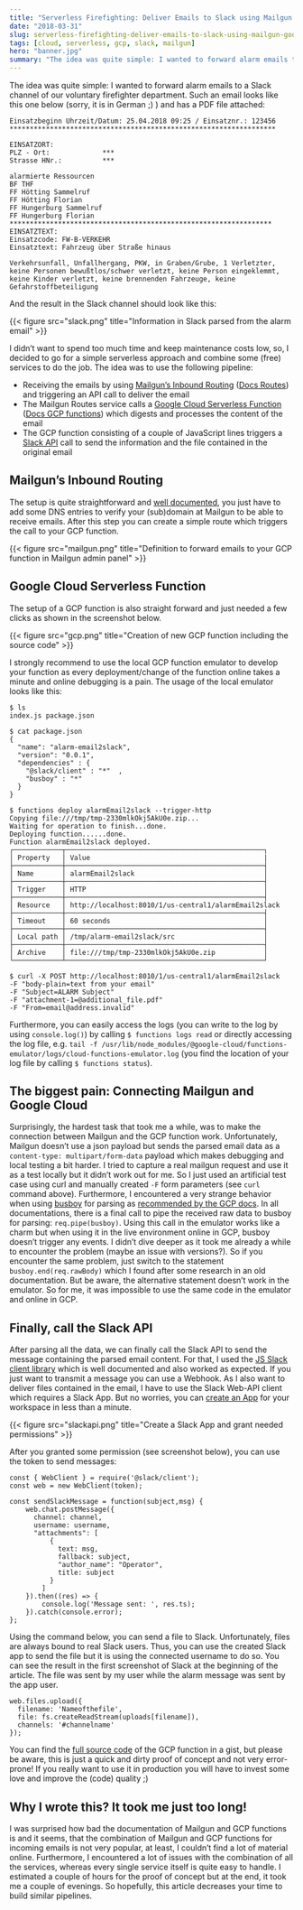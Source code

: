 ```yaml
---
title: "Serverless Firefighting: Deliver Emails to Slack using Mailgun & Google Cloud Functions"
date: "2018-03-31"
slug: serverless-firefighting-deliver-emails-to-slack-using-mailgun-google-cloud-functions
tags: [cloud, serverless, gcp, slack, mailgun]
hero: "banner.jpg"
summary: "The idea was quite simple: I wanted to forward alarm emails to a Slack channel of our voluntary firefighter department, using Mailgun, Google Cloud Functions, and the Slack API...quite simple, right? ;)"
---
```


The idea was quite simple: I wanted to forward alarm emails to a Slack channel of our voluntary firefighter department. Such an email looks like this one below (sorry, it is in German ;) ) and has a PDF file attached:

```
Einsatzbeginn Uhrzeit/Datum: 25.04.2018 09:25 / Einsatznr.: 123456
******************************************************************
 
EINSATZORT: 
PLZ - Ort:             ***  
Strasse HNr.:          ***
                       
alarmierte Ressourcen
BF THF
FF Hötting Sammelruf
FF Hötting Florian
FF Hungerburg Sammelruf
FF Hungerburg Florian
***************************************************************** 
EINSATZTEXT: 
Einsatzcode: FW-B-VERKEHR
Einsatztext: Fahrzeug über Straße hinaus 
 
Verkehrsunfall, Unfallhergang, PKW, in Graben/Grube, 1 Verletzter,
keine Personen bewußtlos/schwer verletzt, keine Person eingeklemmt,
keine Kinder verletzt, keine brennenden Fahrzeuge, keine Gefahrstoffbeteiligung
```
And the result in the Slack channel should look like this:

{{< figure src="slack.png" title="Information in Slack parsed from the alarm email" >}}

I didn’t want to spend too much time and keep maintenance costs low, so, I decided to go for a simple serverless approach and combine some (free) services to do the job. The idea was to use the following pipeline:

* Receiving the emails by using [Mailgun’s Inbound Routing](https://www.mailgun.com/inbound-routing) ([Docs Routes](http://mailgun-documentation.readthedocs.io/en/latest/api-routes.html)) and triggering an API call to deliver the email
* The Mailgun Routes service calls a [Google Cloud Serverless Function](https://cloud.google.com/functions) ([Docs GCP functions](https://cloud.google.com/functions/docs/)) which digests and processes the content of the email
* The GCP function consisting of a couple of JavaScript lines triggers a [Slack API](https://api.slack.com/) call to send the information and the file contained in the original email

## Mailgun’s Inbound Routing

The setup is quite straightforward and [well documented](https://documentation.mailgun.com/en/latest/quickstart-receiving.html), you just have to add some DNS entries to verify your (sub)domain at Mailgun to be able to receive emails. After this step you can create a simple route which triggers the call to your GCP function.

{{< figure src="mailgun.png" title="Definition to forward emails to your GCP function in Mailgun admin panel" >}}

## Google Cloud Serverless Function

The setup of a GCP function is also straight forward and just needed a few clicks as shown in the screenshot below.

{{< figure src="gcp.png" title="Creation of new GCP function including the source code" >}}

I strongly recommend to use the local GCP function emulator to develop your function as every deployment/change of the function online takes a minute and online debugging is a pain. The usage of the local emulator looks like this:

```
$ ls
index.js package.json

$ cat package.json 
{
  "name": "alarm-email2slack",
  "version": "0.0.1",
  "dependencies" : {
    "@slack/client" : "*"  ,
    "busboy" : "*"
  }
}

$ functions deploy alarmEmail2slack --trigger-http
Copying file:///tmp/tmp-2330mlkOkj5AkU0e.zip...
Waiting for operation to finish...done.
Deploying function......done.
Function alarmEmail2slack deployed.
┌────────────┬─────────────────────────────────────────────────┐
│ Property   │ Value                                           |                      
├────────────┼─────────────────────────────────────────────────┤
│ Name       │ alarmEmail2slack                                │
├────────────┼─────────────────────────────────────────────────┤
│ Trigger    │ HTTP                                            │
├────────────┼─────────────────────────────────────────────────┤
│ Resource   │ http://localhost:8010/1/us-central1/alarmEmail2slack              
├────────────┼─────────────────────────────────────────────────┤
│ Timeout    │ 60 seconds                                      │
├────────────┼─────────────────────────────────────────────────┤
│ Local path │ /tmp/alarm-email2slack/src                      │
├────────────┼─────────────────────────────────────────────────┤
│ Archive    │ file:///tmp/tmp-2330mlkOkj5AkU0e.zip            │
└────────────┴─────────────────────────────────────────────────┘

$ curl -X POST http://localhost:8010/1/us-central1/alarmEmail2slack 
-F "body-plain=text from your email"
-F "Subject=ALARM Subject"
-F "attachment-1=@additional_file.pdf"
-F "From=email@address.invalid"
```
Furthermore, you can easily access the logs (you can write to the log by using `console.log()`) by calling `$ functions logs read` or directly accessing the log file, e.g. `tail -f /usr/lib/node_modules/@google-cloud/functions-emulator/logs/cloud-functions-emulator.log` (you find the location of your log file by calling `$ functions status`).

## The biggest pain: Connecting Mailgun and Google Cloud

Surprisingly, the hardest task that took me a while, was to make the connection between Mailgun and the GCP function work. Unfortunately, Mailgun doesn’t use a json payload but sends the parsed email data as a `content-type: multipart/form-data` payload which makes debugging and local testing a bit harder. I tried to capture a real mailgun request and use it as a test locally but it didn’t work out for me. So I just used an artificial test case using curl and manually created `-F` form parameters (see `curl` command above). Furthermore, I encountered a very strange behavior when using [busboy](https://github.com/mscdex/busboy) for parsing as [recommended by the GCP docs](https://cloud.google.com/functions/docs/writing/http). In all documentations, there is a final call to pipe the received raw data to busboy for parsing: `req.pipe(busboy)`. Using this call in the emulator works like a charm but when using it in the live environment online in GCP, busboy doesn’t trigger any events. I didn’t dive deeper as it took me already a while to encounter the problem (maybe an issue with versions?). So if you encounter the same problem, just switch to the statement `busboy.end(req.rawBody)` which I found after some research in an old documentation. But be aware, the alternative statement doesn’t work in the emulator. So for me, it was impossible to use the same code in the emulator and online in GCP.

## Finally, call the Slack API

After parsing all the data, we can finally call the Slack API to send the message containing the parsed email content. For that, I used the [JS Slack client library](https://github.com/slackapi/node-slack-sdk) which is well documented and also worked as expected. If you just want to transmit a message you can use a Webhook. As I also want to deliver files contained in the email, I have to use the Slack Web-API client which requires a Slack App. But no worries, you can [create an App](https://api.slack.com/slack-apps#creating_apps) for your workspace in less than a minute.

{{< figure src="slackapi.png" title="Create a Slack App and grant needed permissions" >}}

After you granted some permission (see screenshot below), you can use the token to send messages:

```
const { WebClient } = require('@slack/client');
const web = new WebClient(token);

const sendSlackMessage = function(subject,msg) {
    web.chat.postMessage({
      channel: channel,
      username: username,
      "attachments": [
          {
            text: msg,
            fallback: subject,
            "author_name": "Operator",
            title: subject
          }
        ]
    }).then((res) => {
        console.log('Message sent: ', res.ts);
    }).catch(console.error);
};
```

Using the command below, you can send a file to Slack. Unfortunately, files are always bound to real Slack users. Thus, you can use the created Slack app to send the file but it is using the connected username to do so. You can see the result in the first screenshot of Slack at the beginning of the article. The file was sent by my user while the alarm message was sent by the app user.

```
web.files.upload({
  filename: 'Nameofthefile',
  file: fs.createReadStream(uploads[filename]),
  channels: '#channelname'
});
```

You can find the [full source code](https://gist.github.com/woolfg/702a97df4b894dea665745789d4f8d56) of the GCP function in a gist, but please be aware, this is just a quick and dirty proof of concept and not very error-prone! If you really want to use it in production you will have to invest some love and improve the (code) quality ;)

## Why I wrote this? It took me just too long!

I was surprised how bad the documentation of Mailgun and GCP functions is and it seems, that the combination of Mailgun and GCP functions for incoming emails is not very popular, at least, I couldn’t find a lot of material online. Furthermore, I encountered a lot of issues with the combination of all the services, whereas every single service itself is quite easy to handle. I estimated a couple of hours for the proof of concept but at the end, it took me a couple of evenings. So hopefully, this article decreases your time to build similar pipelines.